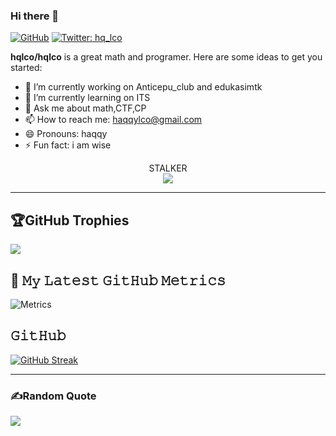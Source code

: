 ### Hi there 👋

[![GitHub](https://img.shields.io/github/followers/hqlco?label=follow&style=social)](https://github.com/hqlco)
[![Twitter: hq_lco](https://img.shields.io/twitter/follow/hq_lco?style=social)](https://twitter.com/hq_lco)

**hqlco/hqlco** is a great math and programer.
Here are some ideas to get you started:

- 🔭 I’m currently working on Anticepu_club and edukasimtk
- 🌱 I’m currently learning on ITS
- 💬 Ask me about math,CTF,CP
- 📫 How to reach me: haqqylco@gmail.com
- 😄 Pronouns: haqqy
- ⚡ Fun fact: i am wise

<p align="center"> 
  STALKER<br>
  <img src="https://profile-counter.glitch.me/hqlco/count.svg" />
</p>

-------

## 🏆GitHub Trophies
![](https://github-profile-trophy.vercel.app/?username=hqlco&theme=nord&no-frame=true&no-bg=false&margin-w=4)

## 🔔 𝙼𝚢 𝙻𝚊𝚝𝚎𝚜𝚝 𝙶𝚒𝚝𝙷𝚞𝚋 𝙼𝚎𝚝𝚛𝚒𝚌𝚜
![Metrics](https://metrics.lecoq.io/hqlco?template=classic&base.header=0&gists=1&lines=1&config.timezone=America%2FToronto)

## 𝙶𝚒𝚝𝙷𝚞𝚋
[![GitHub Streak](http://github-readme-streak-stats.herokuapp.com?user=hqlco&theme=radical&hide_border=true&date_format=j%20M%5B%20Y%5D)](https://git.io/streak-stats)

------

### ✍️Random Quote
![](https://quotes-github-readme.vercel.app/api?type=horizontal&theme=dark)

